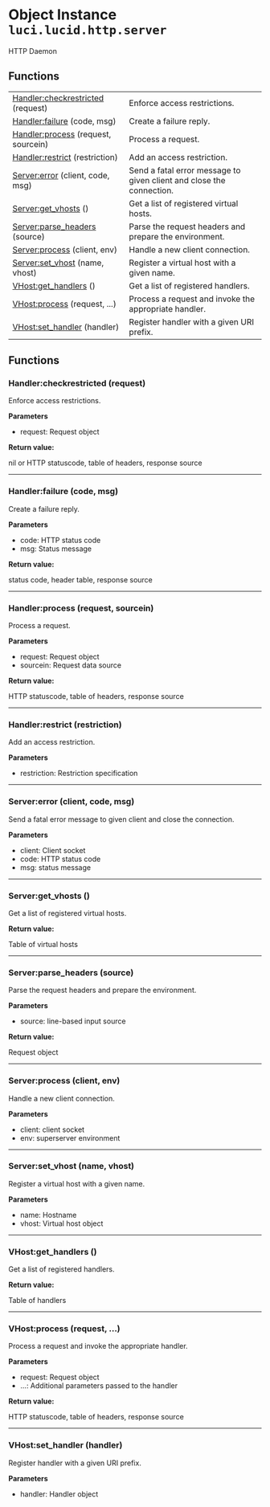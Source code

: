 # Object Instance `luci.lucid.http.server`

HTTP Daemon

## Functions

|                                                                         |                                                                      |
| -                                                                       | -                                                                    |
| [Handler:checkrestricted](#handlercheckrestricted-request) (request)    | Enforce access restrictions.                                         |
| [Handler:failure](#handlerfailure-code-msg) (code, msg)                 | Create a failure reply.                                              |
| [Handler:process](#handlerprocess-request-sourcein) (request, sourcein) | Process a request.                                                   |
| [Handler:restrict](#handlerrestrict-restriction) (restriction)          | Add an access restriction.                                           |
| [Server:error](#servererror-client-code-msg) (client, code, msg)        | Send a fatal error message to given client and close the connection. |
| [Server:get_vhosts](#serverget_vhosts) ()                               | Get a list of registered virtual hosts.                              |
| [Server:parse_headers](#serverparse_headers-source) (source)            | Parse the request headers and prepare the environment.               |
| [Server:process](#serverprocess-client-env) (client, env)               | Handle a new client connection.                                      |
| [Server:set_vhost](#serverset_vhost-name-vhost) (name, vhost)           | Register a virtual host with a given name.                           |
| [VHost:get_handlers](#vhostget_handlers) ()                             | Get a list of registered handlers.                                   |
| [VHost:process](#vhostprocess-request) (request, ...)                   | Process a request and invoke the appropriate handler.                |
| [VHost:set_handler](#vhostset_handler-handler) (handler)                | Register handler with a given URI prefix.                            |

## Functions

### Handler:checkrestricted (request)

Enforce access restrictions.

**Parameters**

- request: Request object

**Return value:**

nil or HTTP statuscode, table of headers, response source

---
### Handler:failure (code, msg)

Create a failure reply.

**Parameters**

- code: HTTP status code
- msg: Status message

**Return value:**

status code, header table, response source

---
### Handler:process (request, sourcein)

Process a request.

**Parameters**

- request: Request object
- sourcein: Request data source

**Return value:**

HTTP statuscode, table of headers, response source

---
### Handler:restrict (restriction)

Add an access restriction.

**Parameters**

- restriction: Restriction specification

---
### Server:error (client, code, msg)

Send a fatal error message to given client and close the connection.

**Parameters**

- client: Client socket
- code: HTTP status code
- msg: status message

---
### Server:get_vhosts ()

Get a list of registered virtual hosts.

**Return value:**

Table of virtual hosts

---
### Server:parse_headers (source)

Parse the request headers and prepare the environment.

**Parameters**

- source: line-based input source

**Return value:**

Request object

---
### Server:process (client, env)

Handle a new client connection.

**Parameters**

- client: client socket
- env: superserver environment

---
### Server:set_vhost (name, vhost)

Register a virtual host with a given name.

**Parameters**

- name: Hostname
- vhost: Virtual host object

---
### VHost:get_handlers ()

Get a list of registered handlers.

**Return value:**

Table of handlers

---
### VHost:process (request, ...)

Process a request and invoke the appropriate handler.

**Parameters**

- request: Request object
- ...: Additional parameters passed to the handler

**Return value:**

HTTP statuscode, table of headers, response source

---
### VHost:set_handler (handler)

Register handler with a given URI prefix.

**Parameters**

- handler: Handler object

